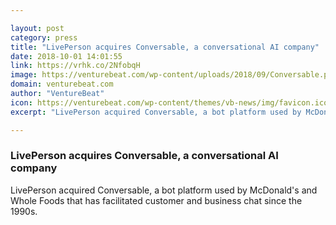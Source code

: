 ```yaml
---

layout: post
category: press
title: "LivePerson acquires Conversable, a conversational AI company"
date: 2018-10-01 14:01:55
link: https://vrhk.co/2NfobqH
image: https://venturebeat.com/wp-content/uploads/2018/09/Conversable.png?fit=3290%2C1685&strip=all
domain: venturebeat.com
author: "VentureBeat"
icon: https://venturebeat.com/wp-content/themes/vb-news/img/favicon.ico
excerpt: "LivePerson acquired Conversable, a bot platform used by McDonald's and Whole Foods that has facilitated customer and business chat since the 1990s."

---
```


### LivePerson acquires Conversable, a conversational AI company

LivePerson acquired Conversable, a bot platform used by McDonald's and Whole Foods that has facilitated customer and business chat since the 1990s.